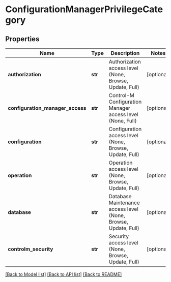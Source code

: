 # ConfigurationManagerPrivilegeCategory

## Properties
Name | Type | Description | Notes
------------ | ------------- | ------------- | -------------
**authorization** | **str** | Authorization access level (None, Browse, Update, Full) | [optional] 
**configuration_manager_access** | **str** | Control-M Configuration Manager access level (None, Full) | [optional] 
**configuration** | **str** | Configuration access level (None, Browse, Update, Full) | [optional] 
**operation** | **str** | Operation access level (None, Browse, Update, Full) | [optional] 
**database** | **str** | Database Maintenance access level (None, Browse, Update, Full) | [optional] 
**controlm_security** | **str** | Security access level (None, Browse, Update, Full) | [optional] 

[[Back to Model list]](../README.md#documentation-for-models) [[Back to API list]](../README.md#documentation-for-api-endpoints) [[Back to README]](../README.md)


